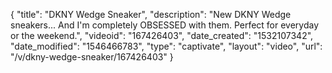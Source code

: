 {
    "title": "DKNY Wedge Sneaker",
    "description": "New DKNY Wedge sneakers... And I'm completely OBSESSED with them. Perfect for everyday or the weekend.",
    "videoid": "167426403",
    "date_created": "1532107342",
    "date_modified": "1546466783",
    "type": "captivate",
    "layout": "video",
    "url": "\/v\/dkny-wedge-sneaker\/167426403"
}